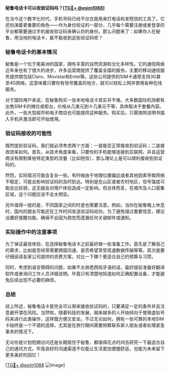 **秘鲁电话卡可以收验证码吗？[[TG💪+ @esim1088](https://t.me/s/esim1088)]**

在当今这个数字化时代，手机号码已经不仅仅是用来打电话和发短信的工具了。它还扮演着更重要的角色——作为身份验证的一部分，几乎每个需要注册或者登录的平台都需要通过手机接收验证码来确认你的身份。那么问题来了：如果你人在秘鲁，用当地的电话卡，能不能收到这些验证码呢？

### 秘鲁电话卡的基本情况

秘鲁是一个位于南美洲的国家，拥有丰富的自然资源和文化多样性。它的通信网络近年来也有了很大的进步，许多运营商提供了覆盖全国的服务。主要的移动通信服务提供商包括Claro、Movistar和Entel等。这些公司提供的SIM卡通常支持3G甚至4G网络，这意味着只要你有信号覆盖的地方，就可以轻松上网并使用各种在线服务。

对于国际用户来说，在秘鲁购买一张本地电话卡其实并不难。大多数国际机场都有出售SIM卡的摊位或柜台，价格从几美元到十几美元不等，具体取决于套餐内容。此外，一些大型超市和电子商店也可能提供这种服务。购买后，只需按照说明书插入手机并激活即可开始使用。

### 验证码接收的可能性

既然提到验证码，我们就必须考虑两个方面：一是能否正常接收到验证码；二是接收效率如何。首先，从技术角度来看，只要你的手机能够连接到互联网，并且运营商没有限制某些特定类型的流量（比如短信），那么理论上是可以顺利接收到验证码的。

然而，实际情况可能会复杂一些。有时候由于地理位置偏远或者其他因素导致网络不稳定，可能会影响验证码的及时到达。特别是在山区或者农村地区，信号强度可能会比较弱，这无疑会对用户体验造成一定影响。但总体而言，在城市及人口密集区域，这个问题应该不会太明显。

另外值得一提的是，不同国家之间的时差也需要注意。例如，当你在秘鲁晚上休息时，国内的朋友可能还在工作时间发送验证码给你。为了避免错过重要信息，建议设置好提醒功能，确保不会因为疏忽而遗漏任何关键邮件或通知。

### 实际操作中的注意事项

为了保证最佳体验，在选择秘鲁电话卡之前最好做一些准备工作。首先是了解自己的需求，比如是否经常需要跨国沟通、是否希望享受高速数据传输等等。其次是要仔细阅读各家公司提供的资费方案，对比一下哪个更适合自己的预算与习惯。

同时，考虑到语言障碍的问题，如果不太熟悉西班牙语的话，最好提前准备好翻译软件或者询问工作人员详细说明。毕竟只有清楚地知道如何正确配置设备，才能避免后续出现不必要的麻烦。

### 总结

综上所述，秘鲁电话卡是完全可以用来接收验证码的，只要满足一定的条件并且注意避开潜在风险。当然啦，随着科技的发展，越来越多的人开始倾向于使用虚拟号码来进行此类操作，这样既方便又安全。不过无论如何，拥有一张可靠的本地SIM卡始终是一个不错的选择，尤其是在旅行期间需要频繁联系家人朋友或者处理紧急事务的情况下。

无论你是计划短期访问还是长期居住于秘鲁，都值得花点时间去研究一下最适合自己的通讯方式。毕竟良好的沟通渠道不仅能让生活更加便捷舒适，也能为未来留下更多美好的回忆！

[[TG💪+ @esim1088](https://t.me/s/esim1088) ![Image](https://i.postimg.cc/4NQfJmqS/Snipaste-2025-05-13-00-14-12.png)]
